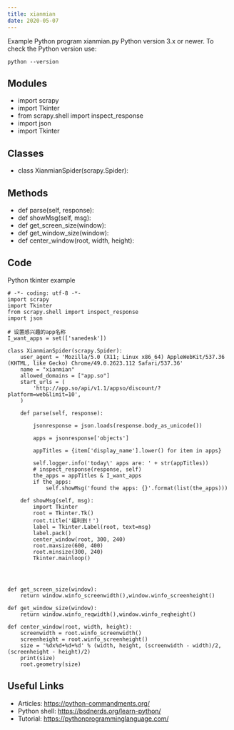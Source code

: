 ```yaml
---
title: xianmian
date: 2020-05-07
---
```

Example Python program xianmian.py
Python version 3.x or newer.
To check the Python version use:

    python --version

## Modules

* import scrapy
* import Tkinter
* from scrapy.shell import inspect_response
* import json
* 	import Tkinter

## Classes

* class XianmianSpider(scrapy.Spider):

## Methods

* def parse(self, response):
* def showMsg(self, msg):
* def get_screen_size(window):
* def get_window_size(window):
* def center_window(root, width, height):

## Code

Python tkinter example

    # -*- coding: utf-8 -*-
    import scrapy
    import Tkinter
    from scrapy.shell import inspect_response
    import json
    
    # 设置感兴趣的app名称
    I_want_apps = set(['sanedesk'])
    
    class XianmianSpider(scrapy.Spider):
        user_agent = 'Mozilla/5.0 (X11; Linux x86_64) AppleWebKit/537.36 (KHTML, like Gecko) Chrome/49.0.2623.112 Safari/537.36'
        name = "xianmian"
        allowed_domains = ["app.so"]
        start_urls = (
            'http://app.so/api/v1.1/appso/discount/?platform=web&limit=10',
        )
    
        def parse(self, response):
    
            jsonresponse = json.loads(response.body_as_unicode())
    
            apps = jsonresponse['objects']
    
            appTitles = {item['display_name'].lower() for item in apps}
    
            self.logger.info('today\' apps are: ' + str(appTitles))
            # inspect_response(response, self)
            the_apps = appTitles & I_want_apps
            if the_apps:
            	self.showMsg('found the apps: {}'.format(list(the_apps)))
    
        def showMsg(self, msg):
        	import Tkinter
        	root = Tkinter.Tk()
        	root.title('福利到！')
        	label = Tkinter.Label(root, text=msg)
        	label.pack()
        	center_window(root, 300, 240)
        	root.maxsize(600, 400)
        	root.minsize(300, 240)
        	Tkinter.mainloop()
    
    
    
    
    def get_screen_size(window):
        return window.winfo_screenwidth(),window.winfo_screenheight()
    
    def get_window_size(window):
        return window.winfo_reqwidth(),window.winfo_reqheight()
    
    def center_window(root, width, height):
        screenwidth = root.winfo_screenwidth()
        screenheight = root.winfo_screenheight()
        size = '%dx%d+%d+%d' % (width, height, (screenwidth - width)/2, (screenheight - height)/2)
        print(size)
        root.geometry(size)
    

## Useful Links

- Articles: https://python-commandments.org/
- Python shell: https://bsdnerds.org/learn-python/
- Tutorial: https://pythonprogramminglanguage.com/
